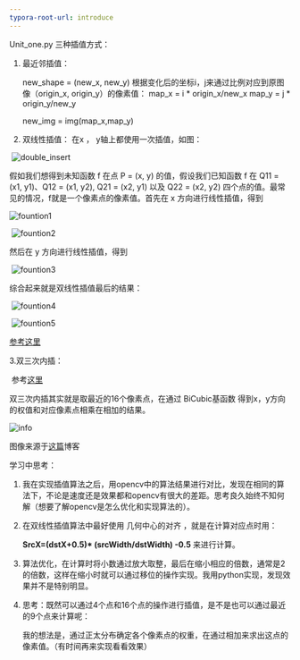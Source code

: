 ```yaml
---
typora-root-url: introduce
---
```


Unit_one.py 三种插值方式：
1. 最近邻插值： 
    
    new_shape = (new_x, new_y)
   根据变化后的坐标i，j来通过比例对应到原图像（origin_x, origin_y）的像素值：
   map_x = i * origin_x/new_x
   map_y = j * origin_y/new_y
   
   new_img = img(map_x,map_y)
   
2. 双线性插值：
    在x ， y轴上都使用一次插值，如图：

​      ![double_insert](/double_insert.png)

假如我们想得到未知函数 f 在点 P = (x, y) 的值，假设我们已知函数 f 在 Q11 = (x1, y1)、Q12 = (x1, y2), Q21 = (x2, y1) 以及 Q22 = (x2, y2) 四个点的值。最常见的情况，f就是一个像素点的像素值。首先在 x 方向进行线性插值，得到


![fountion1](/fountion1.png)

​                   		  ![fountion2](/fountion2.png)

 然后在 y 方向进行线性插值，得到 

​					![fountion3](/fountion3.png)

 综合起来就是双线性插值最后的结果： 

​				![fountion4](/fountion4.png)

​				![fountion5](/fountion5.png)

[参考这里](https://blog.csdn.net/xbinworld/article/details/65660665)



3.双三次内插：

​	参考[这里](https://blog.csdn.net/qq_29058565/article/details/52769497)

双三次内插其实就是取最近的16个像素点，在通过 BiCubic基函数 得到x，y方向的权值和对应像素点相乘在相加的结果。



![info](/info.png)

图像来源于[这篇](https://blog.csdn.net/qq_39683287/article/details/80288872)博客



学习中思考：

1. 我在实现插值算法之后，用opencv中的算法结果进行对比，发现在相同的算法下，不论是速度还是效果都和opencv有很大的差距。思考良久始终不知何解（想要了解opencv是怎么优化和实现算法的）。

2. 在双线性插值算法中最好使用 几何中心的对齐 ，就是在计算对应点时用： 

   **SrcX=(dstX+0.5)\* (srcWidth/dstWidth) -0.5** 来进行计算。

3. 算法优化，在计算时将小数通过放大取整，最后在缩小相应的倍数，通常是2的倍数，这样在缩小时就可以通过移位的操作实现。我用python实现，发现效果并不是特别明显。

4. 思考：既然可以通过4个点和16个点的操作进行插值，是不是也可以通过最近的9个点来计算呢：

   我的想法是，通过正太分布确定各个像素点的权重，在通过相加来求出这点的像素值。（有时间再来实现看看效果）

